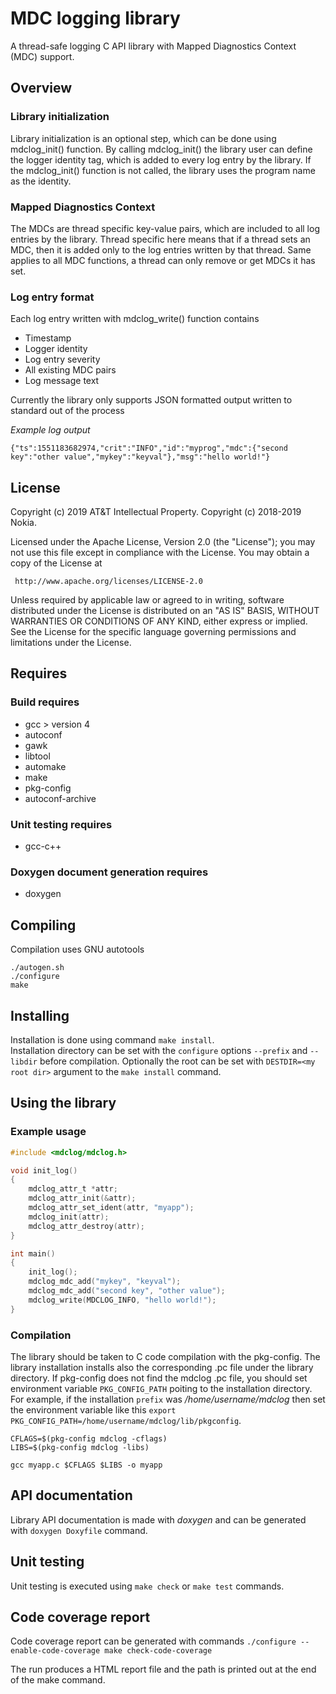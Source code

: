 MDC logging library
===================

A thread-safe logging C API library with Mapped Diagnostics Context (MDC) support.

Overview
--------

### Library initialization

Library initialization is an optional step, which can be done using mdclog_init() function.
By calling mdclog_init() the library user can define the logger identity tag, which is added to every log entry by
the library. If the mdclog_init() function is not called, the library uses the program name as the identity. 

### Mapped Diagnostics Context 

The MDCs are thread specific key-value pairs, which are included to all log entries by the library.
Thread specific here means that if a thread sets an MDC, then it is added only to the log entries
written by that thread. Same applies to all MDC functions, a thread can only remove or get MDCs
it has set.

### Log entry format 

Each log entry written with mdclog_write() function contains

 * Timestamp
 * Logger identity
 * Log entry severity
 * All existing MDC pairs
 * Log message text

Currently the library only supports JSON formatted output written to standard out of the process

*Example log output*

`{"ts":1551183682974,"crit":"INFO","id":"myprog","mdc":{"second key":"other value","mykey":"keyval"},"msg":"hello world!"}`


License
-------
 Copyright (c) 2019 AT&T Intellectual Property.
 Copyright (c) 2018-2019 Nokia.

 Licensed under the Apache License, Version 2.0 (the "License");
 you may not use this file except in compliance with the License.
 You may obtain a copy of the License at

     http://www.apache.org/licenses/LICENSE-2.0

 Unless required by applicable law or agreed to in writing, software
 distributed under the License is distributed on an "AS IS" BASIS,
 WITHOUT WARRANTIES OR CONDITIONS OF ANY KIND, either express or implied.
 See the License for the specific language governing permissions and
 limitations under the License.


Requires
--------

### Build requires
* gcc > version 4
* autoconf
* gawk
* libtool
* automake
* make
* pkg-config
* autoconf-archive

### Unit testing requires
* gcc-c++

### Doxygen document generation requires
* doxygen

Compiling
---------

Compilation uses GNU autotools

```
./autogen.sh
./configure
make
```

Installing
----------

Installation is done using command `make install`.  
Installation directory can be set with the `configure` options `--prefix` and `--libdir` before compilation.
Optionally the root can be set with `DESTDIR=<my root dir>` argument to the `make install` command.

Using the library
-----------------

### Example usage

```c
#include <mdclog/mdclog.h>

void init_log()
{
    mdclog_attr_t *attr;
    mdclog_attr_init(&attr);
    mdclog_attr_set_ident(attr, "myapp");
    mdclog_init(attr);
    mdclog_attr_destroy(attr);
}

int main()
{
    init_log();
    mdclog_mdc_add("mykey", "keyval");
    mdclog_mdc_add("second key", "other value");
    mdclog_write(MDCLOG_INFO, "hello world!");
}
```

### Compilation
The library should be taken to C code compilation with the pkg-config. The library installation installs also the corresponding
.pc file under the library directory. If pkg-config does not find the mdclog .pc file, you should set environment 
variable `PKG_CONFIG_PATH` poiting to the installation directory. For example, if the installation `prefix` was */home/username/mdclog* then 
set the environment variable like this `export PKG_CONFIG_PATH=/home/username/mdclog/lib/pkgconfig`. 

```
CFLAGS=$(pkg-config mdclog -cflags)
LIBS=$(pkg-config mdclog -libs)

gcc myapp.c $CFLAGS $LIBS -o myapp
```

API documentation
-----------------

Library API documentation is made with *doxygen* and can be generated with `doxygen Doxyfile` command.


Unit testing
------------

Unit testing is executed using `make check` or `make test` commands.

Code coverage report
--------------------

Code coverage report can be generated with commands
`
./configure --enable-code-coverage
make check-code-coverage
`

The run produces a HTML report file and the path is printed out at the end of the make command.
